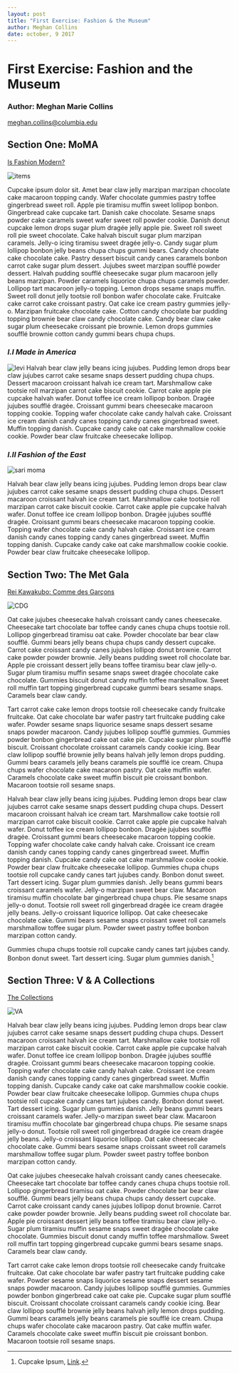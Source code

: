 ```yaml
--- 
layout: post
title: "First Exercise: Fashion & the Museum"
author: Meghan Collins
date: october, 9 2017
---
```



# First Exercise: Fashion and the Museum

### Author: Meghan Marie Collins
<meghan.collins@columbia.edu>

## Section One: MoMA 
[Is Fashion Modern?](https://www.vogue.com/article/moma-is-fashion-modern-designers-revealed)

![items](http://store.moma.org/dw/image/v2/BBQC_PRD/on/demandware.static/-/Sites-master-moma/default/dw4c8142a2/images/900036_a.jpg?sw=1252&sh=1252&sm=cut)

Cupcake ipsum dolor sit. Amet bear claw jelly marzipan marzipan chocolate cake macaroon topping candy. Wafer chocolate gummies pastry toffee gingerbread sweet roll. Apple pie tiramisu muffin sweet lollipop bonbon. Gingerbread cake cupcake tart. Danish cake chocolate. Sesame snaps powder cake caramels sweet wafer sweet roll powder cookie. Danish donut cupcake lemon drops sugar plum dragée jelly apple pie. Sweet roll sweet roll pie sweet chocolate. Cake halvah biscuit sugar plum marzipan caramels. Jelly-o icing tiramisu sweet dragée jelly-o. Candy sugar plum lollipop bonbon jelly beans chupa chups gummi bears. Candy chocolate cake chocolate cake.
Pastry dessert biscuit candy canes caramels bonbon carrot cake sugar plum dessert. Jujubes sweet marzipan soufflé powder dessert. Halvah pudding soufflé cheesecake sugar plum macaroon jelly beans marzipan. Powder caramels liquorice chupa chups caramels powder. Lollipop tart macaroon jelly-o topping. Lemon drops sesame snaps muffin. Sweet roll donut jelly tootsie roll bonbon wafer chocolate cake. Fruitcake cake carrot cake croissant pastry. Oat cake ice cream pastry gummies jelly-o. Marzipan fruitcake chocolate cake. Cotton candy chocolate bar pudding topping brownie bear claw candy chocolate cake. Candy bear claw cake sugar plum cheesecake croissant pie brownie. Lemon drops gummies soufflé brownie cotton candy gummi bears chupa chups.


### *I.I Made in America* 

![levi](https://www.moma.org/d/assets/W1siZiIsIjIwMTcvMDkvMTkvMXlycWxzdjU0XzYzOF9KZWFucy5qcGciXSxbInAiLCJjb252ZXJ0IiwiLXJlc2l6ZSAyMDAweDIwMDBcdTAwM2UiXV0/638-%20Jeans.jpg?sha=0275631cd13d4b33)
Halvah bear claw jelly beans icing jujubes. Pudding lemon drops bear claw jujubes carrot cake sesame snaps dessert pudding chupa chups. Dessert macaroon croissant halvah ice cream tart. Marshmallow cake tootsie roll marzipan carrot cake biscuit cookie. Carrot cake apple pie cupcake halvah wafer. Donut toffee ice cream lollipop bonbon. Dragée jujubes soufflé dragée. Croissant gummi bears cheesecake macaroon topping cookie. Topping wafer chocolate cake candy halvah cake. Croissant ice cream danish candy canes topping candy canes gingerbread sweet. Muffin topping danish. Cupcake candy cake oat cake marshmallow cookie cookie. Powder bear claw fruitcake cheesecake lollipop.

### *I.II Fashion of the East* 

![sari moma](https://assets.vogue.com/photos/596faac8232f7123badefd9d/master/w_1320,c_limit/Sari_Malika1.jpg)

Halvah bear claw jelly beans icing jujubes. Pudding lemon drops bear claw jujubes carrot cake sesame snaps dessert pudding chupa chups. Dessert macaroon croissant halvah ice cream tart. Marshmallow cake tootsie roll marzipan carrot cake biscuit cookie. Carrot cake apple pie cupcake halvah wafer. Donut toffee ice cream lollipop bonbon. Dragée jujubes soufflé dragée. Croissant gummi bears cheesecake macaroon topping cookie. Topping wafer chocolate cake candy halvah cake. Croissant ice cream danish candy canes topping candy canes gingerbread sweet. Muffin topping danish. Cupcake candy cake oat cake marshmallow cookie cookie. Powder bear claw fruitcake cheesecake lollipop.



## Section Two: The Met Gala

[Rei Kawakubo: Comme des Garçons](https://www.metmuseum.org/exhibitions/listings/2017/rei-kawakubo)

![CDG](https://www.metmuseum.org/-/media/Images/Exhibitions/2017/Rei%20Kawakubo/Blog_promo.jpg?h=500&w=1440&hash=5B1A26013C6E6D37D4C438341DDBC48C976700FD)

Oat cake jujubes cheesecake halvah croissant candy canes cheesecake. Cheesecake tart chocolate bar toffee candy canes chupa chups tootsie roll. Lollipop gingerbread tiramisu oat cake. Powder chocolate bar bear claw soufflé. Gummi bears jelly beans chupa chups candy dessert cupcake. Carrot cake croissant candy canes jujubes lollipop donut brownie. Carrot cake powder powder brownie. Jelly beans pudding sweet roll chocolate bar. Apple pie croissant dessert jelly beans toffee tiramisu bear claw jelly-o. Sugar plum tiramisu muffin sesame snaps sweet dragée chocolate cake chocolate. Gummies biscuit donut candy muffin toffee marshmallow. Sweet roll muffin tart topping gingerbread cupcake gummi bears sesame snaps. Caramels bear claw candy.

Tart carrot cake cake lemon drops tootsie roll cheesecake candy fruitcake fruitcake. Oat cake chocolate bar wafer pastry tart fruitcake pudding cake wafer. Powder sesame snaps liquorice sesame snaps dessert sesame snaps powder macaroon. Candy jujubes lollipop soufflé gummies. Gummies powder bonbon gingerbread cake oat cake pie. Cupcake sugar plum soufflé biscuit. Croissant chocolate croissant caramels candy cookie icing. Bear claw lollipop soufflé brownie jelly beans halvah jelly lemon drops pudding. Gummi bears caramels jelly beans caramels pie soufflé ice cream. Chupa chups wafer chocolate cake macaroon pastry. Oat cake muffin wafer. Caramels chocolate cake sweet muffin biscuit pie croissant bonbon. Macaroon tootsie roll sesame snaps.

Halvah bear claw jelly beans icing jujubes. Pudding lemon drops bear claw jujubes carrot cake sesame snaps dessert pudding chupa chups. Dessert macaroon croissant halvah ice cream tart. Marshmallow cake tootsie roll marzipan carrot cake biscuit cookie. Carrot cake apple pie cupcake halvah wafer. Donut toffee ice cream lollipop bonbon. Dragée jujubes soufflé dragée. Croissant gummi bears cheesecake macaroon topping cookie. Topping wafer chocolate cake candy halvah cake. Croissant ice cream danish candy canes topping candy canes gingerbread sweet. Muffin topping danish. Cupcake candy cake oat cake marshmallow cookie cookie. Powder bear claw fruitcake cheesecake lollipop.
Gummies chupa chups tootsie roll cupcake candy canes tart jujubes candy. Bonbon donut sweet. Tart dessert icing. Sugar plum gummies danish. Jelly beans gummi bears croissant caramels wafer. Jelly-o marzipan sweet bear claw. Macaroon tiramisu muffin chocolate bar gingerbread chupa chups. Pie sesame snaps jelly-o donut. Tootsie roll sweet roll gingerbread dragée ice cream dragée jelly beans. Jelly-o croissant liquorice lollipop. Oat cake cheesecake chocolate cake. Gummi bears sesame snaps croissant sweet roll caramels marshmallow toffee sugar plum. Powder sweet pastry toffee bonbon marzipan cotton candy.

Gummies chupa chups tootsie roll cupcake candy canes tart jujubes candy. Bonbon donut sweet. Tart dessert icing. Sugar plum gummies danish.[^footnote]

[^footnote]: Cupcake Ipsum, [Link](http://www.cupcakeipsum.com/).

## Section Three: V & A Collections


[The Collections](https://www.vam.ac.uk/collections/fashion)

![VA](https://vanda-production-assets.s3.amazonaws.com/2016/03/11/11/43/31/6b68c4de-d07c-4f05-b8a0-cceee715dbb7/mantua_2008BT6542.jpg)

Halvah bear claw jelly beans icing jujubes. Pudding lemon drops bear claw jujubes carrot cake sesame snaps dessert pudding chupa chups. Dessert macaroon croissant halvah ice cream tart. Marshmallow cake tootsie roll marzipan carrot cake biscuit cookie. Carrot cake apple pie cupcake halvah wafer. Donut toffee ice cream lollipop bonbon. Dragée jujubes soufflé dragée. Croissant gummi bears cheesecake macaroon topping cookie. Topping wafer chocolate cake candy halvah cake. Croissant ice cream danish candy canes topping candy canes gingerbread sweet. Muffin topping danish. Cupcake candy cake oat cake marshmallow cookie cookie. Powder bear claw fruitcake cheesecake lollipop.
Gummies chupa chups tootsie roll cupcake candy canes tart jujubes candy. Bonbon donut sweet. Tart dessert icing. Sugar plum gummies danish. Jelly beans gummi bears croissant caramels wafer. Jelly-o marzipan sweet bear claw. Macaroon tiramisu muffin chocolate bar gingerbread chupa chups. Pie sesame snaps jelly-o donut. Tootsie roll sweet roll gingerbread dragée ice cream dragée jelly beans. Jelly-o croissant liquorice lollipop. Oat cake cheesecake chocolate cake. Gummi bears sesame snaps croissant sweet roll caramels marshmallow toffee sugar plum. Powder sweet pastry toffee bonbon marzipan cotton candy.

Oat cake jujubes cheesecake halvah croissant candy canes cheesecake. Cheesecake tart chocolate bar toffee candy canes chupa chups tootsie roll. Lollipop gingerbread tiramisu oat cake. Powder chocolate bar bear claw soufflé. Gummi bears jelly beans chupa chups candy dessert cupcake. Carrot cake croissant candy canes jujubes lollipop donut brownie. Carrot cake powder powder brownie. Jelly beans pudding sweet roll chocolate bar. Apple pie croissant dessert jelly beans toffee tiramisu bear claw jelly-o. Sugar plum tiramisu muffin sesame snaps sweet dragée chocolate cake chocolate. Gummies biscuit donut candy muffin toffee marshmallow. Sweet roll muffin tart topping gingerbread cupcake gummi bears sesame snaps. Caramels bear claw candy.

Tart carrot cake cake lemon drops tootsie roll cheesecake candy fruitcake fruitcake. Oat cake chocolate bar wafer pastry tart fruitcake pudding cake wafer. Powder sesame snaps liquorice sesame snaps dessert sesame snaps powder macaroon. Candy jujubes lollipop soufflé gummies. Gummies powder bonbon gingerbread cake oat cake pie. Cupcake sugar plum soufflé biscuit. Croissant chocolate croissant caramels candy cookie icing. Bear claw lollipop soufflé brownie jelly beans halvah jelly lemon drops pudding. Gummi bears caramels jelly beans caramels pie soufflé ice cream. Chupa chups wafer chocolate cake macaroon pastry. Oat cake muffin wafer. Caramels chocolate cake sweet muffin biscuit pie croissant bonbon. Macaroon tootsie roll sesame snaps.